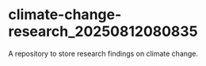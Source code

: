 # climate-change-research_20250812080835
A repository to store research findings on climate change.
